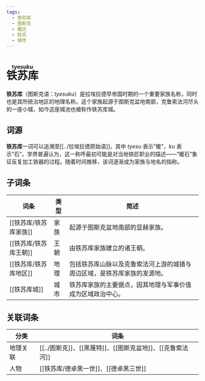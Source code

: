 ```yaml
---
tags:
  - 铁苏库
  - 图斯克
  - 概念
  - 姓氏
  - 城市
---
```

# <ruby>铁苏库<rt>tyesuku</rt></ruby>

**铁苏库**（图斯克语：*tyesuku*）是拉埃拉德早帝国时期的一个重要家族名称，同时也是其所统治地区的地理名称。这个家族起源于图斯克盆地南部，克鲁索法河尽头的一座小城，如今这座城池也被称作铁苏库城。

## 词源

**铁苏库**一词可以追溯至[[../拉埃拉德原始语]]，其中 *tyesu* 表示“暖”，*ku* 表示“石”。学界普遍认为，这一称呼最初可能是对当地铁匠职业的描述——“暖石”象征反复加工铁器的过程。随着时间推移，该词逐渐成为家族与地名的指称。

## 子词条

| 词条        | 类型  | 简述                                   |
| --------- | --- | ------------------------------------ |
| [[铁苏库/铁苏库家族]] | 家族  | 起源于图斯克盆地南部的显赫家族。                     |
| [[铁苏库/铁苏库王朝]] | 王朝  | 由铁苏库家族建立的诸王朝。                        |
| [[铁苏库/铁苏库地区]] | 地理  | 包括铁苏库山脉以及克鲁索法河上游的城镇与周边区域，是铁苏库家族的发源地。 |
| [[铁苏库城]]  | 城市  | 铁苏库家族的主要据点，因其地理与军事价值成为区域政治中心。        |

## 关联词条

| 分类   | 词条                                  |
| ---- | ----------------------------------- |
| 地理关联 | [[../图斯克]]、[[黑蔑特]]、[[图斯克盆地]]、[[克鲁索法河]] |
| 人物   | [[铁苏库/德卓黑一世]]、[[德卓黑三世]]                 |

